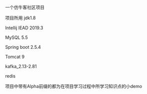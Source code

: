 一个仿牛客社区项目

项目所用 
jdk1.8 

Intellij IEAD 2019.3

MySQL 5.5

Spring boot 2.5.4

Tomcat 9

kafka_2.13-2.81

redis

项目中带有Alpha前缀的都为在项目学习过程中所学习知识点的小demo





